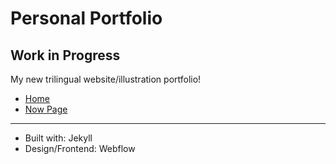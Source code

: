 # Personal Portfolio
## Work in Progress

My new trilingual website/illustration portfolio!

- [Home](https://annafilou.com/)
- [Now Page](https://annafilou.com/now/)

---

- Built with: Jekyll
- Design/Frontend: Webflow

